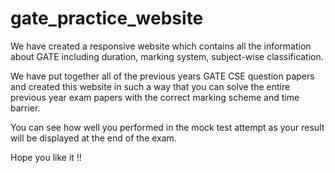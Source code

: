 # gate_practice_website

We have created a responsive website which contains all the information about GATE including duration, marking system, subject-wise classification.

We have put together all of the previous years GATE CSE question papers and created this website in such a way that you can solve the entire previous year exam papers with the correct marking scheme and time barrier.

You can see how well you performed in the mock test attempt as your result will be displayed at the end of the exam.

Hope you like it !!
